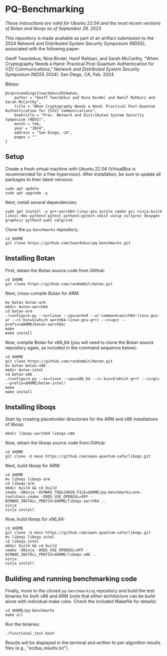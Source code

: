 # PQ-Benchmarking
*These instructions are valid for Ubuntu 22.04 and the most recent versions of Botan and liboqs as of September 29, 2023*

This repository is made available as part of an artifact submission to the 2024 Network and Distributed 
System Security Symposium (NDSS), associated with the following paper:

Geoff Twardokus, Nina Bindel, Hanif Rahbari, and Sarah McCarthy, "When Cryptography Needs a Hand: Practical Post-Quantum Authentication for V2V Communications," _Network and Distributed System Security Symposium (NDSS 2024)_, San Diego, CA, Feb. 2024.

Bibtex:

    @inproceedings{twardokus2024when,
        author = "Geoff Twardokus and Nina Bindel and Hanif Rahbari and Sarah McCarthy",
        title = "When Cryptography Needs a Hand: Practical Post-Quantum Authentication for {V2V} Communications",
        booktitle = "Proc. Network and Distributed System Security Symposium (NDSS)",
        month = feb,
        year = "2024",
        address = "San Diego, CA",
        pages = ""
    }


## Setup
Create a fresh virtual machine with Ubuntu 22.04 (VirtualBox is recommended for a free hypervisor). After installation, be sure to update all packages to their latest versions:

    sudo apt update
    sudo apt upgrade -y

Next, install several dependencies:

    sudo apt install -y g++-aarch64-linux-gnu astyle cmake gcc ninja-build libssl-dev python3-pytest python3-pytest-xdist unzip xsltproc doxygen graphviz python3-yaml valgrind

Clone the `pq-benchmarks` repository.

    cd $HOME
    git clone https://github.com/twardokus/pq-benchmarks.git

## Installing Botan
First, obtain the Botan source code from GitHub:
    
    cd $HOME
    git clone https://github.com/randombit/botan.git

Next, cross-compile Botan for ARM:
    
    mv botan botan-arm
    mkdir botan-aarch64
    cd botan-arm
    ./configure.py --os=linux --cpu=armv8 --ar-command=aarch64-linux-gnu-ar --cc-bin=$(which aarch64-linux-gnu-g++) --cc=gcc --prefix=$HOME/botan-aarch64/
    make
    make install

Now, compile Botan for x86_64 (you will need to clone the Botan source repository again, as included in the command sequence below):

    cd $HOME
    git clone https://github.com/randombit/botan.git
    mv botan botan-x86
    mkdir botan-intel
    cd botan-x86
    ./configure.py --os=linux --cpu=x86_64 --cc-bin=$(which g++) --cc=gcc --prefix=$HOME/botan-intel/
    make
    make install

## Installing liboqs

Start by creating placeholder directories for the ARM and x86 installations of liboqs:

    mkdir liboqs-aarch64 liboqs-x86

Now, obtain the liboqs source code from GitHub:

    cd $HOME
    git clone -b main https://github.com/open-quantum-safe/liboqs.git

Next, build liboqs for ARM:

    cd $HOME
    mv liboqs liboqs-arm 
    cd liboqs-arm
    mkdir build && cd build
    cmake -GNinja -DCMAKE_TOOLCHAIN_FILE=$HOME/pq-benchmarks/arm-toolchain.cmake -DOQS_USE_OPENSSL=OFF -DCMAKE_INSTALL_PREFIX=$HOME/liboqs-aarch64 ..
    ninja
    ninja install

Now, build liboqs for x86_64:

    cd $HOME
    git clone -b main https://github.com/open-quantum-safe/liboqs.git
    mv liboqs liboqs-intel
    cd liboqs-intel
    mkdir build && cd build
    cmake -GNinja -DOQS_USE_OPENSSL=OFF -DCMAKE_INSTALL_PREFIX=$HOME/liboqs-x86 ..
    ninja
    ninja install


## Building and running benchmarking code


Finally, move to the cloned `pq-benchmarking` repository and build the test binaries for both x86 and ARM (note that either architecture can be build alone with individual make rules. Check the included Makefile for details):

    cd $HOME/pq-benchmarks
    make all

Run the binaries:

    ./functional_test.bash

Results will be displayed in the terminal and written to per-algorithm results files (e.g., "ecdsa_results.txt").
